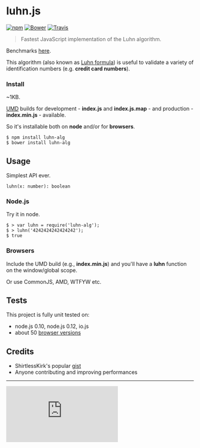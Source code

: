 luhn.js
=======

[![npm](https://img.shields.io/npm/v/luhn-alg.svg?style=flat-square)](https://www.npmjs.com/package/luhn-alg) [![Bower](https://img.shields.io/bower/v/luhn-alg.svg?style=flat-square)](https://github.com/leodido/luhn.js) [![Travis](https://img.shields.io/travis/leodido/luhn.js/master.svg?style=flat-square)](https://travis-ci.org/leodido/luhn.js)

> Fastest JavaScript implementation of the Luhn algorithm.

Benchmarks [here](http://jsperf.com/credit-card-validator/20).

This algorithm (also known as [Luhn formula](https://en.wikipedia.org/wiki/Luhn_algorithm)) is useful to validate a variety of identification numbers (e.g. **credit card numbers**).

### Install

~1KB.

[UMD](https://github.com/umdjs/umd) builds for development - **index.js** and **index.js.map** - and production - **index.min.js** - available.

So it's installable both on **node** and/or for **browsers**.

```
$ npm install luhn-alg
$ bower install luhn-alg
```

Usage
-----

Simplest API ever.

```
luhn(x: number): boolean
```

### Node.js

Try it in node.

```
$ > var luhn = require('luhn-alg');
$ > luhn('4242424242424242');
$ true
```

### Browsers

Include the UMD build (e.g., **index.min.js**) and you'll have a **luhn** function on the window/global scope.

Or use CommonJS, AMD, WTFYW etc.

Tests
-----

This project is fully unit tested on:

* node.js 0.10, node.js 0.12, io.js
* about 50 [browser versions](https://github.com/leodido/luhn.js/blob/master/.zuul.yml)

Credits
-------

- ShirtlessKirk's popular [gist](https://gist.github.com/ShirtlessKirk/2134376)
- Anyone contributing and improving performances

---

[![Analytics](https://ga-beacon.appspot.com/UA-49657176-1/luhn.js)](https://github.com/igrigorik/ga-beacon)
